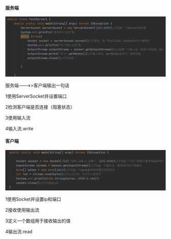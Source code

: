 #### 服务端

![img](网络.assets/clipboard1.png)

服务端———>>客户端输出一句话

1使用ServerSocket并设置端口

2检测客户端是否连接（阻塞状态）

3使用输入流

4输入流.write



#### 客户端

![img](网络.assets/clipboard2.png)

1使用Socket并设置ip和端口

2接收使用输出流

3定义一个数组用于接收输出的值

4输出流.read